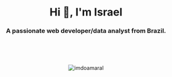 <h1 align="center">Hi 👋, I'm Israel</h1>
<h3 align="center">A passionate web developer/data analyst from Brazil.</h3>

<!-- <p align="center">Currently working on https://www.vale.com</p> -->

<br>
<br>
<br>

<p align="center"><img src="https://github-readme-stats.vercel.app/api/top-langs?username=imdoamaral&show_icons=true&locale=en&layout=compact" alt="imdoamaral" /></p>
